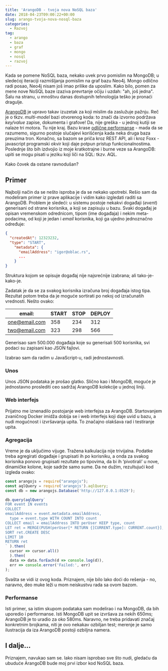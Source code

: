 ```yaml
---
title: 'ArangoDB - tvoja nova NoSQL baza'
date: 2018-04-23T09:00:22+00:00
slug: arango-tvoja-nova-nosql-baza
categories:
  - Razvoj
tag:
  - arango
  - baza
  - graf
  - mongo
  - nosql
  - razvoj
---
```


Kada se pomene NoSQL baza, nekako uvek prvo pomislim na MongoDB; u sledećoj iteraciji razmišljanja pomislim na graf bazu Neo4j. Mongo odlično radi posao, Neo4j nisam još imao prilike da uposlim. Kako bilo, pomen za mene nove NoSQL baze izaziva prevrtanje očiju i uzdah: "ah, još jedna". Šalu na stranu, u mnoštvu danas dostupnih tehnologija teško je pronaći dragulje.

<!--more-->

[ArangoDB](https://www.arangodb.com) je upravo takav izuzetak za koji mislim da zaslužuje pažnju. Reč je o tkzv. _multi-model_ bazi otvorenog koda: to znači da izvorno podržava _key/value_ zapise, dokumenta i grafove! Da, nije greška - u jednoj kutiji se nalaze tri motora. Tu nije kraj. Bazu krase [odlične performanse](https://www.arangodb.com/2018/02/nosql-performance-benchmark-2018-mongodb-postgresql-orientdb-neo4j-arangodb/) - mada da se razumemo, sigurno postoje slučajevi korišćenja kada neka druga baza preuzima tron. Konačno, sa bazom se priča kroz REST API, ali i kroz Foxx - javascript programski okvir koji daje potpun pristup funkcionalnostima. Poslednje što bih izdvojio iz moje kratkotrajne i burne veze sa ArangoDB: upiti se mogu pisati u jeziku koji liči na SQL: tkzv. AQL.

Kako čovek da ostane ravnodušan?

## Primer

Najbolji način da se nešto isproba je da se nekako upotrebi. Rešio sam da modeliram primer iz prave aplikacije i vidim kako izgledati raditi sa ArangoDB. Problem je sledeći: u sistemu postoje nekakvi događaji (_event_) generisani od strane korisnika, a koji se zapisuju u bazu. Svaki događaj je opisan vremenskom odrednicom, tipom (ime događaja) i nekim meta-podacima, od koji je jedan i _email_ korisnika, koji ga ujedno jednoznačno određuje:

```json
{
  "createdAt": 12323232,
  "type": "START",
    "metadata": {
      "emailAddress": "igor@oblac.rs",
      ...
    }
}
```

Struktura kojom se opisuje događaj nije najsrećnije izabrana; ali tako-je-kako-je.

Zadatak je da se za svakog korisnika izračuna broj događaja istog tipa. Rezultat potom treba da je moguće sortirati po nekoj od izračunatih vrednosti. Nešto ovako:

| email:        | START | STOP | DEPLOY |
| ------------- | ----- | ---- | ------ |
| one@email.com | 358   | 234  | 312    |
| two@email.com | 323   | 298  | 566    |

Generisao sam 500.000 događaja koje su generisali 500 korisnika, svi podaci su zapisani kao JSON fajlovi.

Izabrao sam da radim u JavaScript-u, radi jednostavnosti.

### Unos

Unos JSON podataka je prošao glatko. Slično kao i MongoDB, moguće je jednostavno proslediti ceo sadržaj ArangoDB kolekcije u jednoj liniji.

### Web interfejs

Prijatno me iznenadilo postojanje web interfejsa za ArangoDB. Startovanjem zvaničnog Docker imidža dobija se i web interfejs koji daje uvid u bazu, a nudi mogućnost i izvršavanja upita. To značajno olakšava rad i testiranje upita.

### Agregacija

Vreme je da uključimo vijuge. Tražena kalkulacija nije trivijalna. Podatke treba agregirati događaje i grupisati ih po korisniku, a onda za svakog korisnika ponovo grupisati rezultate po tipovima, da bi ih ‘pivotirali’ u nove, dinamičke kolone, koje sadrže samo sume. Da ne dužim, rezultujući kod izgleda ovako:

```javascript
const arangojs = require("arangojs");
const aqlQuery = require('arangojs').aqlQuery;
const db = new arangojs.Database('http://127.0.0.1:8529');

db.query(aqlQuery`
FOR event IN events
COLLECT
emailAddress = event.metadata.emailAddress,
  type = event.type WITH COUNT INTO count
COLLECT email = emailAddress INTO perUser KEEP type, count
LET ret = MERGE(PUSH(perUser[* RETURN {[CURRENT.type]: CURRENT.count}], {email}))
SORT ret.CREATE DESC
LIMIT 10
RETURN ret
` ).then(
  cursor => cursor.all()
  ).then(
  data => data.forEach(d => console.log(d)),
  err => console.error('Failed:', err)
);
```

Svašta se vidi iz ovog koda. Priznajem, nije bilo lako doći do rešenja - no, naravno, deo muke leži u mom neiskustvu rada sa ovom bazom.

### Performanse

Isti primer, sa istim skupom podataka sam modelirao i na MongoDB, da bih uporedio i performanse. Isti MongoDB upit se izvršava za nekih 650ms; ArangoDB je to uradio za oko 580ms. Naravno, ne treba pridavati značaj konkretnim brojkama, niti je ovo nekakav ozbiljan test; merenje je samo ilustracija da iza ArangoDB postoji ozbiljna namera.

## I dalje...

Priznajem, navukao sam se. Iako nisam isprobao sve što nudi, gledaću da ubuduće ArangoDB bude moj prvi izbor kod NoSQL baza.
